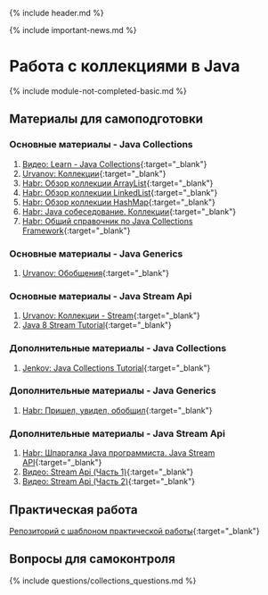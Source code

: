 {% include header.md %}

{% include important-news.md %}

Работа с коллекциями в Java
===
{% include module-not-completed-basic.md %}

Материалы для самоподготовки
---------------------
### Основные материалы - Java Collections
1. [Видео: Learn - Java Collections](https://learn.by/courses/course-v1:EPAM+JColl+ext1/about){:target="_blank"}
1. [Urvanov: Коллекции](https://urvanov.ru/2016/06/14/java-8-%d0%ba%d0%be%d0%bb%d0%bb%d0%b5%d0%ba%d1%86%d0%b8%d0%b8){:target="_blank"}
1. [Habr: Обзор коллекции ArrayList](http://habrahabr.ru/post/128269/){:target="_blank"}
1. [Habr: Обзор коллекции LinkedList](http://habrahabr.ru/post/127864/){:target="_blank"}
1. [Habr: Обзор коллекции HashMap](http://habrahabr.ru/post/128017/){:target="_blank"}
1. [Habr: Java собеседование. Коллекции](https://habr.com/ru/post/162017/){:target="_blank"}
1. [Habr: Общий справочник по Java Collections Framework](https://habrahabr.ru/post/237043/){:target="_blank"}

### Основные материалы - Java Generics
1. [Urvanov: Обобщения](https://urvanov.ru/2016/04/28/java-8-%d0%be%d0%b1%d0%be%d0%b1%d1%89%d0%b5%d0%bd%d0%b8%d1%8f){:target="_blank"}

### Основные материалы - Java Stream Api
1. [Urvanov: Коллекции - Stream](https://urvanov.ru/2016/06/14/java-8-%d0%ba%d0%be%d0%bb%d0%bb%d0%b5%d0%ba%d1%86%d0%b8%d0%b8/#stream){:target="_blank"}
1. [Java 8 Stream Tutorial](https://winterbe.com/posts/2014/07/31/java8-stream-tutorial-examples/){:target="_blank"}

### Дополнительные материалы - Java Collections
1. [Jenkov: Java Collections Tutorial](http://tutorials.jenkov.com/java-collections/index.html){:target="_blank"}

### Дополнительные материалы - Java Generics
1. [Habr: Пришел, увидел, обобщил](https://habr.com/ru/company/sberbank/blog/416413){:target="_blank"}

### Дополнительные материалы - Java Stream Api
1. [Habr: Шпаргалка Java программиста. Java Stream API](https://habr.com/ru/company/luxoft/blog/270383/){:target="_blank"}
1. [Видео: Stream Api (Часть 1)](https://www.youtube.com/watch?v=O8oN4KSZEXE){:target="_blank"}
1. [Видео: Stream Api (Часть 2)](https://www.youtube.com/watch?v=i0Jr2l3jrDA){:target="_blank"}

Практическая работа
---------------------
[Репозиторий с шаблоном практической работы](https://github.com/java-online-course/java-collections-template){:target="_blank"}

Вопросы для самоконтроля
---------------------
{% include questions/collections_questions.md %}
